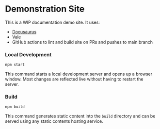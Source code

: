 # Demonstration Site

This is a WIP documentation demo site. It uses:

- [Docusaurus](https://docusaurus.io/)
- [Vale](https://vale.sh/)
- GitHub actions to lint and build site on PRs and pushes to main branch

### Local Development

```bash
npm start
```

This command starts a local development server and opens up a browser window. Most changes are reflected live without having to restart the server.

### Build

```bash
npm build
```

This command generates static content into the `build` directory and can be served using any static contents hosting service.
